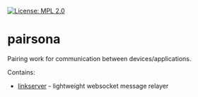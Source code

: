 [![License: MPL 2.0](https://img.shields.io/badge/License-MPL%202.0-brightgreen.svg)](https://opensource.org/licenses/MPL-2.0)

# pairsona

Pairing work for communication between devices/applications.

Contains:

- [linkserver](./linkserver/) - lightweight websocket message relayer
